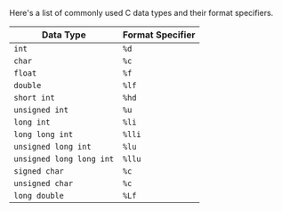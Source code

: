 Here's a list of commonly used C data types and their format specifiers.

|Data Type|Format Specifier|
|---|---|
|`int`          |`%d`|
|`char`         |`%c`|
|`float`         |`%f`|
|`double`|`%lf`|
|`short int`|`%hd`|
|`unsigned int`|`%u`|
|`long int`|`%li`|
|`long long int`|`%lli`|
|`unsigned long int`|`%lu`|
|`unsigned long long int`|`%llu`|
|`signed char`|`%c`|
|`unsigned char`|`%c`|
|`long double`|`%Lf`|